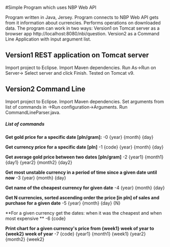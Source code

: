 
#Simple Program which uses NBP Web API 

Program written in Java, Jersey. Program connects to NBP Web API gets from it information about currencies. Performs operations on downloaded data. The program can work in two ways:
Version1 on Tomcat server as a browser app  http://localhost:8080/nbi/question. Version2 as a Command Line Application with input argument list.

## Version1 REST application on Tomcat server
Import project to Eclipse. Import Maven dependencies. Run As->Run on Server-> Select server and click Finish. Tested on Tomcat v9.

## Version2 Command Line
Import project to Eclipse. Import Maven dependencies. Set arguments from list of commands in ->Run configuration->Arguments. Run CommandLineParser.java.

##### List of commands

**Get gold price for a specific date [pln/gram]:**
-0 {year} {month} {day}  

**Get currency price for a specific date [pln]**
-1 {code} {year} {month} {day}

**Get average gold price between two dates [pln/gram]**
-2 {year1} {month1} {day1} {year2} {month2} {day2}

**Get most unstable currency in a period of time since a given date until now**
-3 {year} {month} {day}

**Get name of the cheapest currency for given date**
-4 {year} {month} {day}

**Get N currencies, sorted ascending order the price [in pln] of sales and purchase for a given date**
-5 {year} {month} {day} {N} 

**For a given currency get the dates: when it was the cheapest and when most expensive **
-6 {code}

**Print chart for a given currency's price from {week1} week of year to {week2} week of year**
-7 {code} {year1} {month1} {week1} {year2} {month2} {week2} 